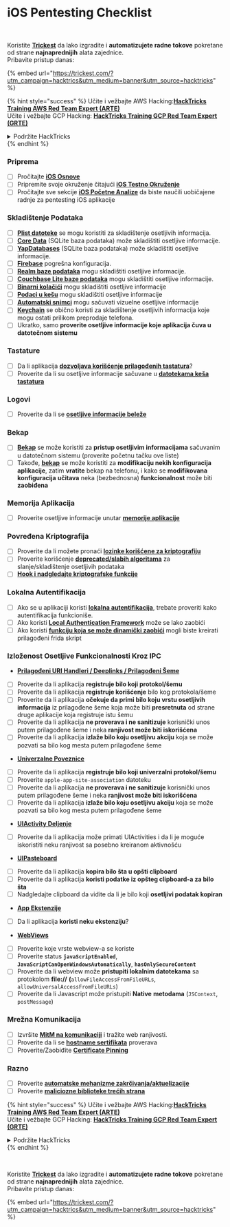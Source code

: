 # iOS Pentesting Checklist

<figure><img src="../.gitbook/assets/image (48).png" alt=""><figcaption></figcaption></figure>

\
Koristite [**Trickest**](https://trickest.com/?utm\_campaign=hacktrics\&utm\_medium=banner\&utm\_source=hacktricks) da lako izgradite i **automatizujete radne tokove** pokretane od strane **najnaprednijih** alata zajednice.\
Pribavite pristup danas:

{% embed url="https://trickest.com/?utm_campaign=hacktrics&utm_medium=banner&utm_source=hacktricks" %}

{% hint style="success" %}
Učite i vežbajte AWS Hacking:<img src="/.gitbook/assets/arte.png" alt="" data-size="line">[**HackTricks Training AWS Red Team Expert (ARTE)**](https://training.hacktricks.xyz/courses/arte)<img src="/.gitbook/assets/arte.png" alt="" data-size="line">\
Učite i vežbajte GCP Hacking: <img src="/.gitbook/assets/grte.png" alt="" data-size="line">[**HackTricks Training GCP Red Team Expert (GRTE)**<img src="/.gitbook/assets/grte.png" alt="" data-size="line">](https://training.hacktricks.xyz/courses/grte)

<details>

<summary>Podržite HackTricks</summary>

* Proverite [**planove pretplate**](https://github.com/sponsors/carlospolop)!
* **Pridružite se** 💬 [**Discord grupi**](https://discord.gg/hRep4RUj7f) ili [**telegram grupi**](https://t.me/peass) ili **pratite** nas na **Twitteru** 🐦 [**@hacktricks\_live**](https://twitter.com/hacktricks\_live)**.**
* **Podelite hakerske trikove slanjem PR-ova na** [**HackTricks**](https://github.com/carlospolop/hacktricks) i [**HackTricks Cloud**](https://github.com/carlospolop/hacktricks-cloud) github repozitorijume.

</details>
{% endhint %}

### Priprema

* [ ] Pročitajte [**iOS Osnove**](ios-pentesting/ios-basics.md)
* [ ] Pripremite svoje okruženje čitajući [**iOS Testno Okruženje**](ios-pentesting/ios-testing-environment.md)
* [ ] Pročitajte sve sekcije [**iOS Početne Analize**](ios-pentesting/#initial-analysis) da biste naučili uobičajene radnje za pentesting iOS aplikacije

### Skladištenje Podataka

* [ ] [**Plist datoteke**](ios-pentesting/#plist) se mogu koristiti za skladištenje osetljivih informacija.
* [ ] [**Core Data**](ios-pentesting/#core-data) (SQLite baza podataka) može skladištiti osetljive informacije.
* [ ] [**YapDatabases**](ios-pentesting/#yapdatabase) (SQLite baza podataka) može skladištiti osetljive informacije.
* [ ] [**Firebase**](ios-pentesting/#firebase-real-time-databases) pogrešna konfiguracija.
* [ ] [**Realm baze podataka**](ios-pentesting/#realm-databases) mogu skladištiti osetljive informacije.
* [ ] [**Couchbase Lite baze podataka**](ios-pentesting/#couchbase-lite-databases) mogu skladištiti osetljive informacije.
* [ ] [**Binarni kolačići**](ios-pentesting/#cookies) mogu skladištiti osetljive informacije
* [ ] [**Podaci u kešu**](ios-pentesting/#cache) mogu skladištiti osetljive informacije
* [ ] [**Automatski snimci**](ios-pentesting/#snapshots) mogu sačuvati vizuelne osetljive informacije
* [ ] [**Keychain**](ios-pentesting/#keychain) se obično koristi za skladištenje osetljivih informacija koje mogu ostati prilikom preprodaje telefona.
* [ ] Ukratko, samo **proverite osetljive informacije koje aplikacija čuva u datotečnom sistemu**

### Tastature

* [ ] Da li aplikacija [**dozvoljava korišćenje prilagođenih tastatura**](ios-pentesting/#custom-keyboards-keyboard-cache)?
* [ ] Proverite da li su osetljive informacije sačuvane u [**datotekama keša tastatura**](ios-pentesting/#custom-keyboards-keyboard-cache)

### **Logovi**

* [ ] Proverite da li se [**osetljive informacije beleže**](ios-pentesting/#logs)

### Bekap

* [ ] [**Bekap**](ios-pentesting/#backups) se može koristiti za **pristup osetljivim informacijama** sačuvanim u datotečnom sistemu (proverite početnu tačku ove liste)
* [ ] Takođe, [**bekap**](ios-pentesting/#backups) se može koristiti za **modifikaciju nekih konfiguracija aplikacije**, zatim **vratite** bekap na telefonu, i kako se **modifikovana konfiguracija** **učitava** neka (bezbednosna) **funkcionalnost** može biti **zaobiđena**

### **Memorija Aplikacija**

* [ ] Proverite osetljive informacije unutar [**memorije aplikacije**](ios-pentesting/#testing-memory-for-sensitive-data)

### **Povređena Kriptografija**

* [ ] Proverite da li možete pronaći [**lozinke korišćene za kriptografiju**](ios-pentesting/#broken-cryptography)
* [ ] Proverite korišćenje [**deprecated/slabih algoritama**](ios-pentesting/#broken-cryptography) za slanje/skladištenje osetljivih podataka
* [ ] [**Hook i nadgledajte kriptografske funkcije**](ios-pentesting/#broken-cryptography)

### **Lokalna Autentifikacija**

* [ ] Ako se u aplikaciji koristi [**lokalna autentifikacija**](ios-pentesting/#local-authentication), trebate proveriti kako autentifikacija funkcioniše.
* [ ] Ako koristi [**Local Authentication Framework**](ios-pentesting/#local-authentication-framework) može se lako zaobići
* [ ] Ako koristi [**funkciju koja se može dinamički zaobići**](ios-pentesting/#local-authentication-using-keychain) mogli biste kreirati prilagođeni frida skript

### Izloženost Osetljive Funkcionalnosti Kroz IPC

* [**Prilagođeni URI Handleri / Deeplinks / Prilagođeni Šeme**](ios-pentesting/#custom-uri-handlers-deeplinks-custom-schemes)
* [ ] Proverite da li aplikacija **registruje bilo koji protokol/šemu**
* [ ] Proverite da li aplikacija **registruje korišćenje** bilo kog protokola/šeme
* [ ] Proverite da li aplikacija **očekuje da primi bilo koju vrstu osetljivih informacija** iz prilagođene šeme koja može biti **presretnuta** od strane druge aplikacije koja registruje istu šemu
* [ ] Proverite da li aplikacija **ne proverava i ne sanitizuje** korisnički unos putem prilagođene šeme i neka **ranjivost može biti iskorišćena**
* [ ] Proverite da li aplikacija **izlaže bilo koju osetljivu akciju** koja se može pozvati sa bilo kog mesta putem prilagođene šeme
* [**Univerzalne Poveznice**](ios-pentesting/#universal-links)
* [ ] Proverite da li aplikacija **registruje bilo koji univerzalni protokol/šemu**
* [ ] Proverite `apple-app-site-association` datoteku
* [ ] Proverite da li aplikacija **ne proverava i ne sanitizuje** korisnički unos putem prilagođene šeme i neka **ranjivost može biti iskorišćena**
* [ ] Proverite da li aplikacija **izlaže bilo koju osetljivu akciju** koja se može pozvati sa bilo kog mesta putem prilagođene šeme
* [**UIActivity Deljenje**](ios-pentesting/ios-uiactivity-sharing.md)
* [ ] Proverite da li aplikacija može primati UIActivities i da li je moguće iskoristiti neku ranjivost sa posebno kreiranom aktivnošću
* [**UIPasteboard**](ios-pentesting/ios-uipasteboard.md)
* [ ] Proverite da li aplikacija **kopira bilo šta u opšti clipboard**
* [ ] Proverite da li aplikacija **koristi podatke iz opšteg clipboard-a za bilo šta**
* [ ] Nadgledajte clipboard da vidite da li je bilo koji **osetljivi podatak kopiran**
* [**App Ekstenzije**](ios-pentesting/ios-app-extensions.md)
* [ ] Da li aplikacija **koristi neku ekstenziju**?
* [**WebViews**](ios-pentesting/ios-webviews.md)
* [ ] Proverite koje vrste webview-a se koriste
* [ ] Proverite status **`javaScriptEnabled`**, **`JavaScriptCanOpenWindowsAutomatically`**, **`hasOnlySecureContent`**
* [ ] Proverite da li webview može **pristupiti lokalnim datotekama** sa protokolom **file://** **(**`allowFileAccessFromFileURLs`, `allowUniversalAccessFromFileURLs`)
* [ ] Proverite da li Javascript može pristupiti **Native** **metodama** (`JSContext`, `postMessage`)

### Mrežna Komunikacija

* [ ] Izvršite [**MitM na komunikaciji**](ios-pentesting/#network-communication) i tražite web ranjivosti.
* [ ] Proverite da li se [**hostname sertifikata**](ios-pentesting/#hostname-check) proverava
* [ ] Proverite/Zaobiđite [**Certificate Pinning**](ios-pentesting/#certificate-pinning)

### **Razno**

* [ ] Proverite [**automatske mehanizme zakrčivanja/aktuelizacije**](ios-pentesting/#hot-patching-enforced-updateing)
* [ ] Proverite [**maliciozne biblioteke trećih strana**](ios-pentesting/#third-parties)

{% hint style="success" %}
Učite i vežbajte AWS Hacking:<img src="/.gitbook/assets/arte.png" alt="" data-size="line">[**HackTricks Training AWS Red Team Expert (ARTE)**](https://training.hacktricks.xyz/courses/arte)<img src="/.gitbook/assets/arte.png" alt="" data-size="line">\
Učite i vežbajte GCP Hacking: <img src="/.gitbook/assets/grte.png" alt="" data-size="line">[**HackTricks Training GCP Red Team Expert (GRTE)**<img src="/.gitbook/assets/grte.png" alt="" data-size="line">](https://training.hacktricks.xyz/courses/grte)

<details>

<summary>Podržite HackTricks</summary>

* Proverite [**planove pretplate**](https://github.com/sponsors/carlospolop)!
* **Pridružite se** 💬 [**Discord grupi**](https://discord.gg/hRep4RUj7f) ili [**telegram grupi**](https://t.me/peass) ili **pratite** nas na **Twitteru** 🐦 [**@hacktricks\_live**](https://twitter.com/hacktricks\_live)**.**
* **Podelite hakerske trikove slanjem PR-ova na** [**HackTricks**](https://github.com/carlospolop/hacktricks) i [**HackTricks Cloud**](https://github.com/carlospolop/hacktricks-cloud) github repozitorijume.

</details>
{% endhint %}

<figure><img src="../.gitbook/assets/image (48).png" alt=""><figcaption></figcaption></figure>

\
Koristite [**Trickest**](https://trickest.com/?utm\_campaign=hacktrics\&utm\_medium=banner\&utm\_source=hacktricks) da lako izgradite i **automatizujete radne tokove** pokretane od strane **najnaprednijih** alata zajednice.\
Pribavite pristup danas:

{% embed url="https://trickest.com/?utm_campaign=hacktrics&utm_medium=banner&utm_source=hacktricks" %}

